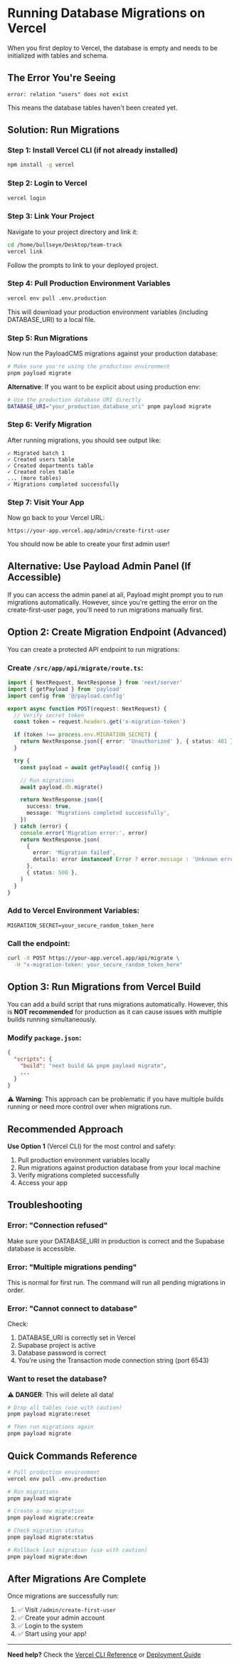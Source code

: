 # Running Database Migrations on Vercel

When you first deploy to Vercel, the database is empty and needs to be initialized with tables and schema.

## The Error You're Seeing

```
error: relation "users" does not exist
```

This means the database tables haven't been created yet.

## Solution: Run Migrations

### Step 1: Install Vercel CLI (if not already installed)

```bash
npm install -g vercel
```

### Step 2: Login to Vercel

```bash
vercel login
```

### Step 3: Link Your Project

Navigate to your project directory and link it:

```bash
cd /home/bullseye/Desktop/team-track
vercel link
```

Follow the prompts to link to your deployed project.

### Step 4: Pull Production Environment Variables

```bash
vercel env pull .env.production
```

This will download your production environment variables (including DATABASE_URI) to a local file.

### Step 5: Run Migrations

Now run the PayloadCMS migrations against your production database:

```bash
# Make sure you're using the production environment
pnpm payload migrate
```

**Alternative**: If you want to be explicit about using production env:

```bash
# Use the production database URI directly
DATABASE_URI="your_production_database_uri" pnpm payload migrate
```

### Step 6: Verify Migration

After running migrations, you should see output like:

```
✓ Migrated batch 1
✓ Created users table
✓ Created departments table
✓ Created roles table
... (more tables)
✓ Migrations completed successfully
```

### Step 7: Visit Your App

Now go back to your Vercel URL:

```
https://your-app.vercel.app/admin/create-first-user
```

You should now be able to create your first admin user!

## Alternative: Use Payload Admin Panel (If Accessible)

If you can access the admin panel at all, Payload might prompt you to run migrations automatically. However, since you're getting the error on the create-first-user page, you'll need to run migrations manually first.

## Option 2: Create Migration Endpoint (Advanced)

You can create a protected API endpoint to run migrations:

### Create `/src/app/api/migrate/route.ts`:

```typescript
import { NextRequest, NextResponse } from 'next/server'
import { getPayload } from 'payload'
import config from '@/payload.config'

export async function POST(request: NextRequest) {
  // Verify secret token
  const token = request.headers.get('x-migration-token')

  if (token !== process.env.MIGRATION_SECRET) {
    return NextResponse.json({ error: 'Unauthorized' }, { status: 401 })
  }

  try {
    const payload = await getPayload({ config })

    // Run migrations
    await payload.db.migrate()

    return NextResponse.json({
      success: true,
      message: 'Migrations completed successfully',
    })
  } catch (error) {
    console.error('Migration error:', error)
    return NextResponse.json(
      {
        error: 'Migration failed',
        details: error instanceof Error ? error.message : 'Unknown error',
      },
      { status: 500 },
    )
  }
}
```

### Add to Vercel Environment Variables:

```
MIGRATION_SECRET=your_secure_random_token_here
```

### Call the endpoint:

```bash
curl -X POST https://your-app.vercel.app/api/migrate \
  -H "x-migration-token: your_secure_random_token_here"
```

## Option 3: Run Migrations from Vercel Build

You can add a build script that runs migrations automatically. However, this is **NOT recommended** for production as it can cause issues with multiple builds running simultaneously.

### Modify `package.json`:

```json
{
  "scripts": {
    "build": "next build && pnpm payload migrate",
    ...
  }
}
```

⚠️ **Warning**: This approach can be problematic if you have multiple builds running or need more control over when migrations run.

## Recommended Approach

**Use Option 1** (Vercel CLI) for the most control and safety:

1. Pull production environment variables locally
2. Run migrations against production database from your local machine
3. Verify migrations completed successfully
4. Access your app

## Troubleshooting

### Error: "Connection refused"

Make sure your DATABASE_URI in production is correct and the Supabase database is accessible.

### Error: "Multiple migrations pending"

This is normal for first run. The command will run all pending migrations in order.

### Error: "Cannot connect to database"

Check:

1. DATABASE_URI is correctly set in Vercel
2. Supabase project is active
3. Database password is correct
4. You're using the Transaction mode connection string (port 6543)

### Want to reset the database?

⚠️ **DANGER**: This will delete all data!

```bash
# Drop all tables (use with caution)
pnpm payload migrate:reset

# Then run migrations again
pnpm payload migrate
```

## Quick Commands Reference

```bash
# Pull production environment
vercel env pull .env.production

# Run migrations
pnpm payload migrate

# Create a new migration
pnpm payload migrate:create

# Check migration status
pnpm payload migrate:status

# Rollback last migration (use with caution)
pnpm payload migrate:down
```

## After Migrations Are Complete

Once migrations are successfully run:

1. ✅ Visit `/admin/create-first-user`
2. ✅ Create your admin account
3. ✅ Login to the system
4. ✅ Start using your app!

---

**Need help?** Check the [Vercel CLI Reference](./VERCEL_CLI_REFERENCE.md) or [Deployment Guide](./VERCEL_DEPLOYMENT.md)

